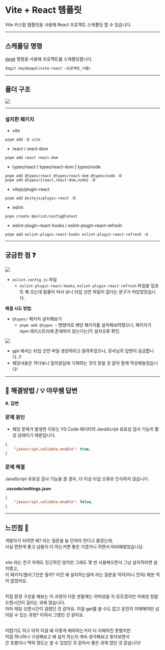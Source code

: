 # Vite + React 템플릿

Vite 커스텀 템플릿을 사용해 React 프로젝트 스캐폴딩 할 수 있습니다.

<hr />

## 스캐폴딩 명령

[degit](https://github.com/Rich-Harris/degit?tab=readme-ov-file#readme) 명령을 사용해 프로젝트를 스캐폴딩합니다.

```sh
degit heydoopal/vite-react <프로젝트_이름>
```

<hr />

## 폴더 구조

![](https://velog.velcdn.com/images/zidoopal/post/35db48d4-7a2c-41db-b46a-9a513ae1c1aa/image.png)

<hr />

### 설치한 패키지

- vite

```
pnpm add -D vite
```

- react / react-dom

```
pnpm add react react-dom
```

- types/react / types/react-dom | types/node

```
pnpm add @types/react @types/react-dom @types/node -D
pnpm add @types/{react,react-dom,node} -D
```

- vitejs/plugin-react

```
pnpm add @vitejs/plugin-react -D
```

- eslint

```
pnpm create @eslint/config@latest
```

- eslint-plugin-react-hooks / eslint-plugin-react-refresh

```
pnpm add eslint-plugin-react-hooks eslint-plugin-react-refresh -D
```

<hr />

## 궁금한 점 ❓

![](https://velog.velcdn.com/images/zidoopal/post/6ae4ad37-aab6-418d-965e-c66c2d85e589/image.png)

- `eslint.config.js` 파일
  - `eslint-plugin-react-hooks`, `eslint-plugin-react-refresh` 파일을 임포트 해 오는데 밑줄이 떠서 보니
    타입 선언 파일이 없다는 문구가 떠있었었습니다.

**해결 시도 방법**:

- `@types/` 패키지 설치해보기
  - `pnpm add @types ~` 명령어로 해당 패키지를 설치해보려했으나, 패키지가 npm 레지스트리에 존재하지 않는다는(?) 설치오류 확인.

![](https://velog.velcdn.com/images/zidoopal/post/3e118217-2aaa-4fa4-99c9-86e6fbf8246f/image.png)

- gpt 에서는 타입 선언 파일 생성하라고 알려주었으나, 강사님의 답변이 궁금합니다..!!
- 해당내용은 적다보니 질의응답에 기재하는 것이 맞을 것 같아 함께 작성해놓았습니다!

<hr />

## 🎉 해결방법 / 💡 야무쌤 답변

**A. 답변**

### 문제 원인

- 해당 문제가 발생한 이유는 VS Code 에디터의 JavaScript 유효성 검사 기능이 활성 상태이기 때문입니다.

```JSON
{
	"javascript.validate.enable": true,
}
```

### 문제 해결

JavaScript 유효성 검사 기능을 끌 경우, 더 이상 타입 오류로 인식하지 않습니다.

**.vscode/settings.json**

```JSON
{
	"javascript.validate.enable": false,
}
```

<hr />

## 느낀점 💬

개발자가 되려면 왜? 라는 질문을 늘 던져야 한다고 들었는데, <br>
사실 편한게 좋고 남들이 다 하는거면 좋은 거겠거니 하면서 따라해왔었습니당. <br>
<br>

vite 라는 친구 자체도 친근하진 않지만 그래도 몇 번 사용해오면서 그냥 설치하라면 설치했고, <br>
이 패키지/플러그인은 뭘까? 이건 왜 설치하는걸까 라는 질문을 딱히(아니 전혀) 해본 적이 없었어요. <br>
<br>

직접 환경 구성을 해보는 이 과정이 다른 분들께는 어떠셨을 지 모르겠지만 저에겐 정말 오랜시간이 걸리는 과제 였습니다.<br>
아마 제일 오랜시간이 걸렸던 것 같아요. 이걸 gpt를 쓸 수도 없고 온전히 이해해야만 넘어갈 수 있는 과정? 이여서 그랬던 것 같아요.<br>
<br>

어렵기도 하고 아직 이걸 왜 이렇게 해야하는거지 다 이해하진 못했지만 <br>
직접 하나하나 구성해보고 왜 설치 하는지 계속 생각해보고 찾아보면서<br>
큰 흐름이나 맥락 정도는 알 수 있었던 것 같아서 좋은 과제 였던 것 같습니다!
